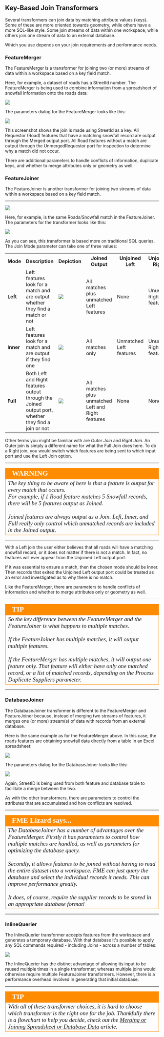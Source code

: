 ## Key-Based Join Transformers ##
Several transformers can join data by matching attribute values (keys). Some of these are more oriented towards geometry, while others have a more SQL-like style. Some join streams of data within one workspace, while others join one stream of data to an external database.

Which you use depends on your join requirements and performance needs.


### FeatureMerger ###
The FeatureMerger is a transformer for joining two (or more) streams of data within a workspace based on a key field match.

Here, for example, a dataset of roads has a StreetId number. The FeatureMerger is being used to combine information from a spreadsheet of snowfall information onto the roads data:

![](./Images/Img4.059.FeatureMergerOnCanvas.png)



The parameters dialog for the FeatureMerger looks like this:

![](./Images/Img4.060.FeatureMergerDialog.png)

This screenshot shows the join is made using StreetId as a key. All Requestor (Road) features that have a matching snowfall record are output through the Merged output port. All Road features without a match are output through the UnmergedRequestor port for inspection to determine why a match did not occur.

There are additional parameters to handle conflicts of information, duplicate keys, and whether to merge attributes only or geometry as well.


### FeatureJoiner ###
The FeatureJoiner is another transformer for joining two streams of data within a workspace based on a key field match.

---

![](./Images/Img4.061.FeatureJoinerOnCanvas.png)

Here, for example, is the same Roads/Snowfall match in the FeatureJoiner. The parameters for the transformer looks like this:

![](./Images/Img4.062.FeatureJoinerDialog.png)

As you can see, this transformer is based more on traditional SQL queries. The Join Mode parameter can take one of three values:


<table>
<tr><th>Mode</th><th>Description</th><th>Depiction</th><th>Joined Output</th><th>Unjoined Left</th><th>Unjoined Right</th></tr>
<tr>
<td style="font-weight:bold">Left</td><td>Left features look for a match and are output whether they find a match or not</td><td><img src="./Images/Img4.063.JoinDiagramLeft.png"></td><td>All matches plus unmatched Left features</td><td>None</td><td>Unused Right features</td>
</tr>
<tr>
<td style="font-weight:bold">Inner</td><td>Left features look for a match and are output if they find one</td><td><img src="./Images/Img4.064.JoinDiagramInner.png"></td><td>All matches only</td><td>Unmatched Left features</td><td>Unused Right features</td>
</tr>
<tr>
<td style="font-weight:bold">Full</td><td>Both Left and Right features output through the Joined output port, whether they find a join or not</td><td><img src="./Images/Img4.065.JoinDiagramFull.png"></td><td>All matches plus unmatched Left and Right features</td><td>None</td><td>None</td>
</tr>
</table>

Other terms you might be familiar with are *Outer Join* and *Right Join*. An Outer join is simply a different name for what the Full Join does here. To do a Right join, you would switch which features are being sent to which input port and use the Left Join option.

---

<!--Warning Section-->

<table style="border-spacing: 0px">
<tr>
<td style="vertical-align:middle;background-color:darkorange;border: 2px solid darkorange">
<i class="fa fa-exclamation-triangle fa-lg fa-pull-left fa-fw" style="color:white;padding-right: 12px;vertical-align:text-top"></i>
<span style="color:white;font-size:x-large;font-weight: bold;font-family:serif">WARNING</span>
</td>
</tr>

<tr>
<td style="border: 1px solid darkorange">
<span style="font-family:serif; font-style:italic; font-size:larger">
The key thing to be aware of here is that a feature is output for every match that occurs.
<br>For example, if 1 Road feature matches 5 Snowfall records, there will be 5 features output as Joined.
<br><br>Joined features are always output as a Join. Left, Inner, and Full really only control which unmatched records are included in the Joined output.
</span>
</td>
</tr>
</table>

---

With a Left join the user either believes that all roads will have a matching snowfall record, or it does not matter if there is not a match. In fact, no features will ever appear from the Unjoined Left output port.

If it was essential to ensure a match, then the chosen mode should be Inner. Then records that exited the Unjoined Left output port could be treated as an error and investigated as to why there is no match.

Like the FeatureMerger, there are parameters to handle conflicts of information and whether to merge attributes only or geometry as well.

---

<!--Tip Section-->

<table style="border-spacing: 0px">
<tr>
<td style="vertical-align:middle;background-color:darkorange;border: 2px solid darkorange">
<i class="fa fa-info-circle fa-lg fa-pull-left fa-fw" style="color:white;padding-right: 12px;vertical-align:text-top"></i>
<span style="color:white;font-size:x-large;font-weight: bold;font-family:serif">TIP</span>
</td>
</tr>

<tr>
<td style="border: 1px solid darkorange">
<span style="font-family:serif; font-style:italic; font-size:larger">
So the key difference between the FeatureMerger and the FeatureJoiner is what happens to multiple matches.
<br><br>If the FeatureJoiner has multiple matches, it will output multiple features.
<br><br>If the FeatureMerger has multiple matches, it will output one feature only. That feature will either have only one matched record, or a list of matched records, depending on the Process Duplicate Suppliers parameter.
</span>
</td>
</tr>
</table>

---

### DatabaseJoiner ###
The DatabaseJoiner transformer is different to the FeatureMerger and FeatureJoiner because, instead of merging two streams of features, it merges one (or more) stream(s) of data with records from an external database.

Here is the same example as for the FeatureMerger above. In this case, the roads features are obtaining snowfall data directly from a table in an Excel spreadsheet:

![](./Images/Img4.066.DatabaseJoinerOnCanvas.png)

The parameters dialog for the DatabaseJoiner looks like this:

![](./Images/Img4.067.DatabaseJoinerDialog.png)

Again, StreetID is being used from both feature and database table to facilitate a merge between the two.

As with the other transformers, there are parameters to control the attributes that are accumulated and how conflicts are resolved.

---

<!--Person X Says Section-->

<table style="border-spacing: 0px">
<tr>
<td style="vertical-align:middle;background-color:darkorange;border: 2px solid darkorange">
<i class="fa fa-quote-left fa-lg fa-pull-left fa-fw" style="color:white;padding-right: 12px;vertical-align:text-top"></i>
<span style="color:white;font-size:x-large;font-weight: bold;font-family:serif">FME Lizard says...</span>
</td>
</tr>

<tr>
<td style="border: 1px solid darkorange">
<span style="font-family:serif; font-style:italic; font-size:larger">
The DatabaseJoiner has a number of advantages over the FeatureMerger. Firstly it has parameters to control how multiple matches are handled, as well as parameters for optimizing the database query.
<br><br>Secondly, it allows features to be joined without having to read the entire dataset into a workspace. FME can just query the database and select the individual records it needs. This can improve performance greatly.
<br><br>It does, of course, require the supplier records to be stored in an appropriate database format!
</span>
</td>
</tr>
</table>

---

### InlineQuerier ###

The InlineQuerier transformer accepts features from the workspace and generates a temporary database. With that database it's possible to apply any SQL commands required - including Joins - across a number of tables:

![](./Images/Img4.068.InlineQuerier.png)

The InlineQuerier has the distinct advantage of allowing its input to be reused multiple times in a single transformer; whereas multiple joins would otherwise require multiple FeatureJoiner transformers. However, there is a performance overhead involved in generating that initial database.

---

<!--Tip Section-->

<table style="border-spacing: 0px">
<tr>
<td style="vertical-align:middle;background-color:darkorange;border: 2px solid darkorange">
<i class="fa fa-info-circle fa-lg fa-pull-left fa-fw" style="color:white;padding-right: 12px;vertical-align:text-top"></i>
<span style="color:white;font-size:x-large;font-weight: bold;font-family:serif">TIP</span>
</td>
</tr>

<tr>
<td style="border: 1px solid darkorange">
<span style="font-family:serif; font-style:italic; font-size:larger">
With all of these transformer choices, it is hard to choose which transformer is the right one for the job. Thankfully there is a flowchart to help you decide, check out the <a href="https://knowledge.safe.com/articles/34619/working-with-database-transformers-1.html">Merging or Joining Spreadsheet or Database Data</a> article.

</span>
</td>
</tr>
</table>
